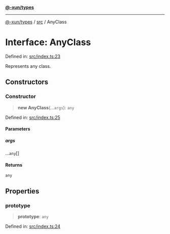[**@-xun/types**](../../README.md)

***

[@-xun/types](../../README.md) / [src](../README.md) / AnyClass

# Interface: AnyClass

Defined in: [src/index.ts:23](https://github.com/Xunnamius/typescript-utils/blob/7d2364373072a98e170c9cce68346117a9a089a5/src/index.ts#L23)

Represents any class.

## Constructors

### Constructor

> **new AnyClass**(...`args`): `any`

Defined in: [src/index.ts:25](https://github.com/Xunnamius/typescript-utils/blob/7d2364373072a98e170c9cce68346117a9a089a5/src/index.ts#L25)

#### Parameters

##### args

...`any`[]

#### Returns

`any`

## Properties

### prototype

> **prototype**: `any`

Defined in: [src/index.ts:24](https://github.com/Xunnamius/typescript-utils/blob/7d2364373072a98e170c9cce68346117a9a089a5/src/index.ts#L24)
